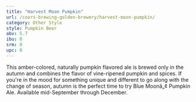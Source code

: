 ```yaml
---
title: "Harvest Moon Pumpkin"
url: /coors-brewing-golden-brewery/harvest-moon-pumpkin/
category: Other Style
style: Pumpkin Beer
abv: 5.7
ibu: 0
srm: 0
upc: 0
---
```

This amber-colored, naturally pumpkin flavored ale is brewed only in the autumn and combines the flavor of vine-ripened pumpkin and spices. If you're in the mood for something unique and different to go along with the change of season, autumn is the perfect time to try Blue Moonâ„¢ Pumpkin Ale. Available mid-September through December.
